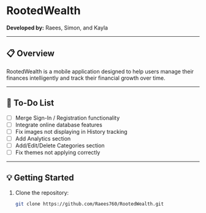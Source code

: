 # RootedWealth

**Developed by:** Raees, Simon, and Kayla  

---

## 📋 Overview
RootedWealth is a mobile application designed to help users manage their finances intelligently and track their financial growth over time.

---

## 🚧 To-Do List
- [ ] Merge Sign-In / Registration functionality  
- [ ] Integrate online database features  
- [ ] Fix images not displaying in History tracking
- [ ] Add Analytics section  
- [ ] Add/Edit/Delete Categories section  
- [ ] Fix themes not applying correctly  

---

## 💡 Getting Started
1. Clone the repository:
   ```bash
   git clone https://github.com/Raees760/RootedWealth.git
